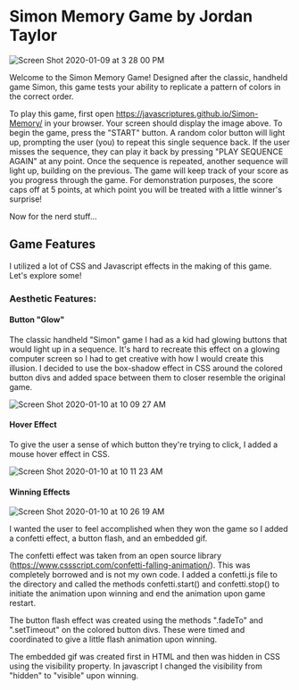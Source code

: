 # Simon Memory Game by Jordan Taylor

![Screen Shot 2020-01-09 at 3 28 00 PM](https://user-images.githubusercontent.com/57779829/72113228-b1865000-32f4-11ea-9edc-75799fcafd4e.png)

Welcome to the Simon Memory Game! Designed after the classic, handheld game Simon, this game tests your ability to replicate a pattern of colors in the correct order.

To play this game, first open https://javascriptures.github.io/Simon-Memory/ in your browser. Your screen should display the image above. To begin the game, press the "START" button. A random color button will light up, prompting the user (you) to repeat this single sequence back. If the user misses the sequence, they can play it back by pressing "PLAY SEQUENCE AGAIN" at any point. Once the sequence is repeated, another sequence will light up, building on the previous. The game will keep track of your score as you progress through the game. For demonstration purposes, the score caps off at 5 points, at which point you will be treated with a little winner's surprise!

Now for the nerd stuff...

## Game Features

I utilized a lot of CSS and Javascript effects in the making of this game. Let's explore some!

### Aesthetic Features:

#### Button "Glow"
The classic handheld "Simon" game I had as a kid had glowing buttons that would light up in a sequence. It's hard to recreate this effect on a glowing computer screen so I had to get creative with how I would create this illusion. I decided to use the box-shadow effect in CSS around the colored button divs and added space between them to closer resemble the original game.

![Screen Shot 2020-01-10 at 10 09 27 AM](https://user-images.githubusercontent.com/57779829/72175590-522a4d80-3391-11ea-8919-2169a94be73c.png)

#### Hover Effect
To give the user a sense of which button they're trying to click, I added a mouse hover effect in CSS.

![Screen Shot 2020-01-10 at 10 11 23 AM](https://user-images.githubusercontent.com/57779829/72175689-9584bc00-3391-11ea-8574-49c7cedf09a9.png)

#### Winning Effects

![Screen Shot 2020-01-10 at 10 26 19 AM](https://user-images.githubusercontent.com/57779829/72176644-aafae580-3393-11ea-9c0a-7cb5422be241.png)

I wanted the user to feel accomplished when they won the game so I added a confetti effect, a button flash, and an embedded gif.

The confetti effect was taken from an open source library (https://www.cssscript.com/confetti-falling-animation/). This was completely borrowed and is not my own code. I added a confetti.js file to the directory and called the methods confetti.start() and confetti.stop() to initiate the animation upon winning and end the animation upon game restart. 

The button flash effect was created using the methods ".fadeTo" and ".setTimeout" on the colored button divs. These were timed and coordinated to give a little flash animation upon winning.

The embedded gif was created first in HTML and then was hidden in CSS using the visibility property. In javascript I changed the visibility from "hidden" to "visible" upon winning.

